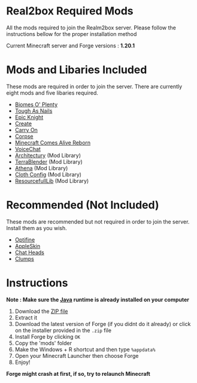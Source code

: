 # Real2box Required Mods 
All the mods required to join the Realm2box server. Please follow the instructions bellow for the proper installation method

Current Minecraft server and Forge versions : **1.20.1**

# Mods and Libaries Included
These mods are required in order to join the server. There are currently eight mods and five libaries required. 
* [Biomes O' Plenty](https://www.curseforge.com/minecraft/mc-mods/biomes-o-plenty)
* [Tough As Nails](https://www.curseforge.com/minecraft/mc-mods/tough-as-nails)
* [Epic Knight](https://www.curseforge.com/minecraft/mc-mods/epic-knights-armor-and-weapons)
* [Create](https://www.curseforge.com/minecraft/mc-mods/create) 
* [Carry On](https://legacy.curseforge.com/minecraft/mc-mods/carry-on)
* [Corpse](https://legacy.curseforge.com/minecraft/mc-mods/corpse)
* [Minecraft Comes Alive Reborn](https://www.curseforge.com/minecraft/mc-mods/minecraft-comes-alive-reborn)
* [VoiceChat](https://www.curseforge.com/minecraft/mc-mods/simple-voice-chat)
* [Architectury](https://www.curseforge.com/minecraft/mc-mods/architectury-api/files) (Mod Library)
* [TerraBlender](https://www.curseforge.com/minecraft/mc-mods/terrablender) (Mod Library)
* [Athena](https://www.curseforge.com/minecraft/mc-mods/athena/files/4621937) (Mod Library)
* [Cloth Config](https://www.curseforge.com/minecraft/mc-mods/cloth-config) (Mod Library)
* [ResourcefullLib](https://www.curseforge.com/minecraft/mc-mods/resourceful-lib) (Mod Library)

# Recommended (Not Included) 
These mods are recommended but not required in order to join the server. Install them as you wish. 

* [Optifine](https://www.optifine.net/home)
* [AppleSkin](https://www.curseforge.com/minecraft/mc-mods/appleskin)
* [Chat Heads](https://www.curseforge.com/minecraft/mc-mods/chat-heads)
* [Clumps](https://legacy.curseforge.com/minecraft/mc-mods/clumps) 

# Instructions  

**Note : Make sure the [Java](https://www.java.com/download/ie_manual.jsp) runtime is already installed on your computer**

1. Download the [ZIP file](https://github.com/bossmosk/R2B_Mods/archive/refs/heads/main.zip)
2. Extract it
3. Download the latest version of Forge (if you didnt do it already) or click on the installer provided in the ```.zip``` file
4. Install Forge by clicking ```OK```
5. Copy the 'mods' folder 
6. Make the Windows + R shortcut and then type ```%appdata%```
7. Open your Minecraft Launcher then choose Forge
8. Enjoy!

**Forge might crash at first, if so, try to relaunch Minecraft**
